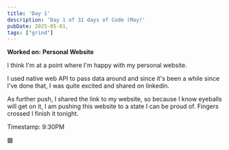 ```yaml
---
title: 'Day 1'
description: 'Day 1 of 31 days of Code (May)'
pubDate: 2025-05-01,
tags: ["grind"]
---
```


**Worked on:**  **Personal Website**


I think I'm at a point where I'm happy with my personal website.

I used native web API to pass data around and since it's been a while since I've done that, I was quite excited and shared on linkedin. 

As further push, I shared the link to my website, so because I know eyeballs will get on it, I am pushing this website to a state I can be proud of. Fingers crossed I finish it tonight.

Timestamp: 9:30PM

🟩